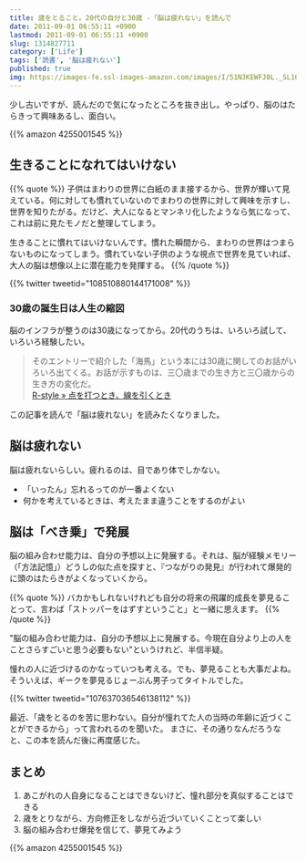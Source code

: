 ```yaml
---
title: 歳をとること。20代の自分と30歳 -「脳は疲れない」を読んで
date: 2011-09-01 06:55:11 +0900
lastmod: 2011-09-01 06:55:11 +0900
slug: 1314827711
category: ['Life']
tags: ['読書', '脳は疲れない']
published: true
img: https://images-fe.ssl-images-amazon.com/images/I/51N3KEWFJ0L._SL160_.jpg
---
```


少し古いですが、読んだので気になったところを抜き出し。やっぱり、脳のはたらきって興味あるし、面白い。

{{% amazon 4255001545 %}}

## 生きることになれてはいけない
    
{{% quote %}}
子供はまわりの世界に白紙のまま接するから、世界が輝いて見えている。何に対しても慣れていないのでまわりの世界に対して興味を示すし、世界を知りたがる。だけど、大人になるとマンネリ化したようなら気になって、これは前に見たモノだと整理してしまう。

生きることに慣れてはいけないんです。慣れた瞬間から、まわりの世界はつまらないものになってしまう。慣れていない子供のような視点で世界を見ていれば、大人の脳は想像以上に潜在能力を発揮する。
{{% /quote %}}


{{% twitter tweetid="108510880144171008" %}}

### 30歳の誕生日は人生の縮図
脳のインフラが整うのは30歳になってから。20代のうちは、いろいろ試して、いろいろ経験したい。

>そのエントリーで紹介した「海馬」という本には30歳に関してのお話がいろいろ出てくる。お話が示すものは、三〇歳までの生き方と三〇歳からの生き方の変化だ。  
[R-style &#187; 点を打つとき、線を引くとき](http://rashita.net/blog/?p=5906)

この記事を読んで「脳は疲れない」を読みたくなりました。

## 脳は疲れない

脳は疲れないらしい。疲れるのは、目であり体でしかない。

- 「いったん」忘れるってのが一番よくない
- 何かを考えているときは、考えたまま違うことをするのがよい


## 脳は「べき乗」で発展

脳の組み合わせ能力は、自分の予想以上に発展する。それは、脳が経験メモリー（「方法記憶」）どうしの似た点を探すと、『つながりの発見』が行われて爆発的に頭のはたらきがよくなっていくから。

{{% quote %}}
バカかもしれないけれども自分の将来の飛躍的成長を夢見ることって、言わば「ストッパーをはずすということ」と一緒に思えます。
{{% /quote %}}

"脳の組み合わせ能力は、自分の予想以上に発展する。今現在自分より上の人をことさらすごいと思う必要もない"というけれど、半信半疑。

憧れの人に近づけるのかなっていつも考える。でも、夢見ることも大事だよね。そういえば、ギークを夢見るじょーぶん男子ってタイトルでした。

{{% twitter tweetid="107637036546138112" %}}

最近、「歳をとるのを苦に思わない。自分が憧れてた人の当時の年齢に近づくことができるから」って言われるのを聞いた。
まさに、その通りなんだろうなと、この本を読んだ後に再度感じた。


## まとめ

1. あこがれの人自身になることはできないけど、憧れ部分を真似することはできる
2. 歳をとりながら、方向修正をしながら近づいていくことって楽しい
3. 脳の組み合わせ爆発を信じて、夢見てみよう

{{% amazon 4255001545 %}}
